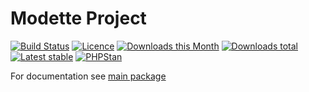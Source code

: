 # Modette Project

[![Build Status](https://img.shields.io/travis/modette/project.svg?style=flat-square)](https://travis-ci.org/modette/project)
[![Licence](https://img.shields.io/packagist/l/modette/project.svg?style=flat-square)](https://packagist.org/packages/modette/project)
[![Downloads this Month](https://img.shields.io/packagist/dm/modette/project.svg?style=flat-square)](https://packagist.org/packages/modette/project)
[![Downloads total](https://img.shields.io/packagist/dt/modette/project.svg?style=flat-square)](https://packagist.org/packages/modette/project)
[![Latest stable](https://img.shields.io/packagist/v/modette/project.svg?style=flat-square)](https://packagist.org/packages/modette/project)
[![PHPStan](https://img.shields.io/badge/PHPStan-enabled-brightgreen.svg?style=flat-square)](https://github.com/phpstan/phpstan)

For documentation see [main package](https://github.com/modette/modette)
